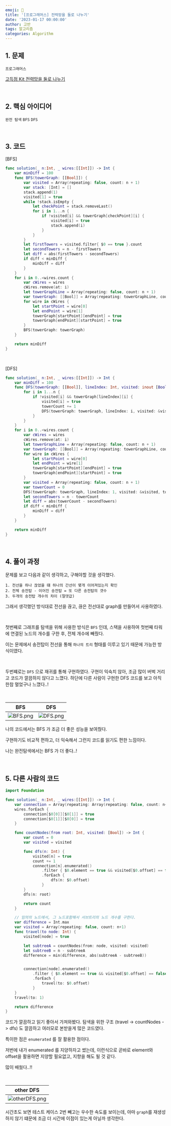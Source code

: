 ```yaml
---
emoji: 🧶
title: '[프로그래머스] 전력망을 둘로 나누기'
date: '2023-01-17 00:00:00'
author: 고반
tags: 알고리즘
categories: Algorithm
---
```


## 1. 문제

`프로그래머스`

[고득점 Kit 전력망을 둘로 나누기](https://school.programmers.co.kr/learn/courses/30/lessons/86971)


<br/>

## 2. 핵심 아이디어

`완전 탐색` `BFS` `DFS`

<br/>

## 3. 코드

[BFS]
```swift
func solution(_ n:Int, _ wires:[[Int]]) -> Int {
    var minDiff = 100
    func BFS(towerGraph: [[Bool]]) {
        var visited = Array(repeating: false, count: n + 1)
        var stack: [Int] = []
        stack.append(1)
        visited[1] = true
        while !stack.isEmpty {
            let checkPoint = stack.removeLast()
            for i in 1...n {
                if !visited[i] && towerGraph[checkPoint][i] {
                    visited[i] = true
                    stack.append(i)
                }
            }
        }
        let firstTowers = visited.filter{ $0 == true }.count
        let secondTowers = n - firstTowers
        let diff = abs(firstTowers - secondTowers)
        if diff < minDiff {
            minDiff = diff
        }
    }
    for i in 0..<wires.count {
        var cWires = wires
        cWires.remove(at: i)
        let towerGraphLine = Array(repeating: false, count: n + 1)
        var towerGraph: [[Bool]] = Array(repeating: towerGraphLine, count: n + 1)
        for wire in cWires {
            let startPoint = wire[0]
            let endPoint = wire[1]
            towerGraph[startPoint][endPoint] = true
            towerGraph[endPoint][startPoint] = true
        }
        BFS(towerGraph: towerGraph)
    }

    return minDiff
}
```

<br/>

[DFS]
```swift
func solution(_ n:Int, _ wires:[[Int]]) -> Int {
    var minDiff = 100
    func DFS(towerGraph: [[Bool]], lineIndex: Int, visited: inout [Bool], towerCount: inout Int) {
        for i in 1...n {
            if !visited[i] && towerGraph[lineIndex][i] {
                visited[i] = true
                towerCount += 1
                DFS(towerGraph: towerGraph, lineIndex: i, visited: &visited, towerCount: &towerCount)
            }
        }
    }
    for i in 0..<wires.count {
        var cWires = wires
        cWires.remove(at: i)
        let towerGraphLine = Array(repeating: false, count: n + 1)
        var towerGraph: [[Bool]] = Array(repeating: towerGraphLine, count: n + 1)
        for wire in cWires {
            let startPoint = wire[0]
            let endPoint = wire[1]
            towerGraph[startPoint][endPoint] = true
            towerGraph[endPoint][startPoint] = true
        }
        var visited = Array(repeating: false, count: n + 1)
        var towerCount = 0
        DFS(towerGraph: towerGraph, lineIndex: 1, visited: &visited, towerCount: &towerCount)
        let secondTowers = n - towerCount
        let diff = abs(towerCount - secondTowers)
        if diff < minDiff {
            minDiff = diff
        }
    }

    return minDiff
}
```

<br/>

## 4. 풀이 과정

문제를 보고 다음과 같이 생각하고, 구해야할 것을 생각했다.

    1. 전선을 하나 끊었을 떄 하나의 간선이 몇개 이어져있는지 확인
    2. 전체 송전탑 - 이어진 송전탑 = 또 다른 송전탑의 갯수
    3. 두개의 송전탑 개수의 차이 (절댓값)


그래서 생각했던 방식대로 전선을 끊고, 끊은 전선대로 graph를 만들어서 사용하였다.

<br/>

첫번째로 그래프를 탐색을 위해 사용한 방식은 `BFS` 인데, 스택을 사용하여 첫번째 타워에 연결된 노드의 개수를 구한 후, 전체 개수에 빼줬다.

이는 문제에서 송전탑이 전선을 통해 `하나의 트리` 형태를 이루고 있기 때문에 가능한 방식이였다.

<br/>

두번쨰로는 `DFS` 으로 재귀를 통해 구현하였다. 구현이 익숙치 않아, 조금 많이 버벅 거리고 코드가 깔끔하지 않다고 느꼈다. 하단에 다른 사람이 구현한 DFS 코드를 보고 아직 한참 멀었구나 느꼈다..!

<br/>


|<center>BFS<center/>|<center>DFS<center/>|
| :---: | ---: | 
|![BFS.png](BFS.png)|![DFS.png](DFS.png)|

나의 코드에서는 BFS 가 조금 더 좋은 성능을 보여줬다. 

구현하기도 비교적 편하고, 더 익숙해서 그런지 코드를 읽기도 편한 느낌이다.

나는 완전탐색에서는 BFS 가 더 좋다..!

<br/>

## 5. 다른 사람의 코드

```swift
import Foundation

func solution(_ n:Int, _ wires:[[Int]]) -> Int {
    var connection = Array(repeating: Array(repeating: false, count: n+1), count: n+1)
    wires.forEach {
        connection[$0[0]][$0[1]] = true
        connection[$0[1]][$0[0]] = true
    }

    func countNodes(from root: Int, visited: [Bool]) -> Int {
        var count = 0
        var visited = visited

        func dfs(n: Int) {
            visited[n] = true
            count += 1
            connection[n].enumerated()
                .filter { $0.element == true && visited[$0.offset] == false }
                .forEach {
                    dfs(n: $0.offset)
                }
        }
        dfs(n: root)

        return count
    }

    // 임의의 노드에서, 그 노드포함해서 서브트리의 노드 개수를 구한다.
    var difference = Int.max
    var visited = Array(repeating: false, count: n+1)
    func travel(to node: Int) {
        visited[node] = true

        let subtreeA = countNodes(from: node, visited: visited)
        let subtreeB = n - subtreeA
        difference = min(difference, abs(subtreeA - subtreeB))


        connection[node].enumerated()
            .filter { $0.element == true && visited[$0.offset] == false }
            .forEach {
                travel(to: $0.offset)
            }
    }
    travel(to: 1)

    return difference
}

```

코드가 깔끔하고 읽기 좋아서 가져와봤다. 탐색을 위한 구조 (travel -> countNodes -> dfs) 도 깔끔하고 여러모로 본받을게 많은 코드였다.

특이한 점은 `enumerated` 를 잘 활용한 점이다.

저번에 내가 enumerated 를 지양하자고 썼는데, 이런식으로 곧바로 element와 offset을 활용하면 지양할 필요없고, 지향을 해도 될 것 같다.

많이 배웠다..!!

<br/>

|<center>other DFS<center/>|
| :---: |
|![otherDFS.png](otherDFS.png)|

시간초도 보면 테스트 케이스 2번 빼고는 우수한 속도를 보이는데, 아마 `graph`를 재생성 하지 않기 떄문에 조금 더 시간에 이점이 있는게 아닐까 생각한다.

<br/>


```toc

```
